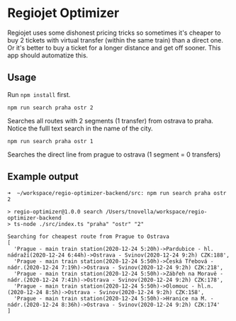 # Regiojet Optimizer
Regiojet uses some dishonest pricing tricks so sometimes it's cheaper to buy 2 tickets with virtual transfer (within the same train) than a direct one. 
Or it's better to buy a ticket for a longer distance and get off sooner.
This app should automatize this.

## Usage
Run `npm install` first.

`npm run search praha ostr 2`

Searches all routes with 2 segments (1 transfer) from ostrava to praha. Notice the fulll text search in the name of the city.

`npm run search praha ostr 1`

Searches the direct line from prague to ostrava (1 segment = 0 transfers)

## Example output

```
➜  ~/workspace/regio-optimizer-backend/src: npm run search praha ostr 2

> regio-optimizer@1.0.0 search /Users/tnovella/workspace/regio-optimizer-backend
> ts-node ./src/index.ts "praha" "ostr" "2"

Searching for cheapest route from Prague to Ostrava
[
  'Prague - main train station(2020-12-24 5:20h)->Pardubice - hl. nádraží(2020-12-24 6:44h)->Ostrava - Svinov(2020-12-24 9:2h) CZK:188',
  'Prague - main train station(2020-12-24 5:50h)->Česká Třebová - nádr.(2020-12-24 7:19h)->Ostrava - Svinov(2020-12-24 9:2h) CZK:218',
  'Prague - main train station(2020-12-24 5:50h)->Zábřeh na Moravě - nádr.(2020-12-24 7:41h)->Ostrava - Svinov(2020-12-24 9:2h) CZK:178',
  'Prague - main train station(2020-12-24 5:50h)->Olomouc - hl.n.(2020-12-24 8:5h)->Ostrava - Svinov(2020-12-24 9:2h) CZK:158',
  'Prague - main train station(2020-12-24 5:50h)->Hranice na M. - nádr.(2020-12-24 8:36h)->Ostrava - Svinov(2020-12-24 9:2h) CZK:174'
]
```
